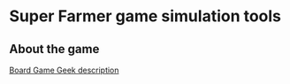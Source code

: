 # Super Farmer game simulation tools

## About the game
[Board Game Geek description](https://boardgamegeek.com/boardgame/17557/super-farmer)
